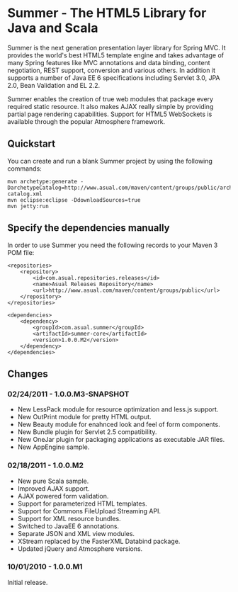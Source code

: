 # Summer - The HTML5 Library for Java and Scala

Summer is the next generation presentation layer library for Spring MVC. It provides the world's best HTML5 template 
engine and takes advantage of many Spring features like MVC annotations and data binding, content negotiation, 
REST support, conversion and various others. In addition it supports a number of Java EE 6 specifications including 
Servlet 3.0, JPA 2.0, Bean Validation and EL 2.2.

Summer enables the creation of true web modules that package every required static resource. It also makes AJAX 
really simple by providing partial page rendering capabilities. Support for HTML5 WebSockets is available through the 
popular Atmosphere framework.

## Quickstart

You can create and run a blank Summer project by using the following commands:

    mvn archetype:generate -DarchetypeCatalog=http://www.asual.com/maven/content/groups/public/archetype-catalog.xml
    mvn eclipse:eclipse -DdownloadSources=true
    mvn jetty:run
    
## Specify the dependencies manually

In order to use Summer you need the following records to your Maven 3 POM file:

    <repositories>
        <repository>
            <id>com.asual.repositories.releases</id>
            <name>Asual Releases Repository</name>
            <url>http://www.asual.com/maven/content/groups/public</url>
        </repository>
    </repositories>
    
    <dependencies>
        <dependency>
            <groupId>com.asual.summer</groupId>
            <artifactId>summer-core</artifactId>
            <version>1.0.0.M2</version>
        </dependency>
    </dependencies>

## Changes

### 02/24/2011 - 1.0.0.M3-SNAPSHOT

* New LessPack module for resource optimization and less.js support.
* New OutPrint module for pretty HTML output.
* New Beauty module for enahnced look and feel of form components.
* New Bundle plugin for Servlet 2.5 compatibility.
* New OneJar plugin for packaging applications as executable JAR files.
* New AppEngine sample.

### 02/18/2011 - 1.0.0.M2

* New pure Scala sample.
* Improved AJAX support.
* AJAX powered form validation.
* Support for parameterized HTML templates.
* Support for Commons FileUpload Streaming API.
* Support for XML resource bundles.
* Switched to JavaEE 6 annotations.
* Separate JSON and XML view modules.
* XStream replaced by the FasterXML Databind package.
* Updated jQuery and Atmosphere versions.

### 10/01/2010 - 1.0.0.M1

Initial release.
